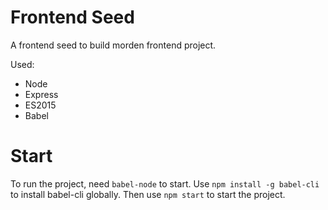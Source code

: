 # Frontend Seed

A frontend seed to build morden frontend project.

Used:
+ Node
+ Express
+ ES2015
+ Babel

# Start

To run the project, need <code>babel-node</code> to start. Use <code>npm install -g babel-cli</code> to install babel-cli globally. Then use <code>npm start</code> to start the project.